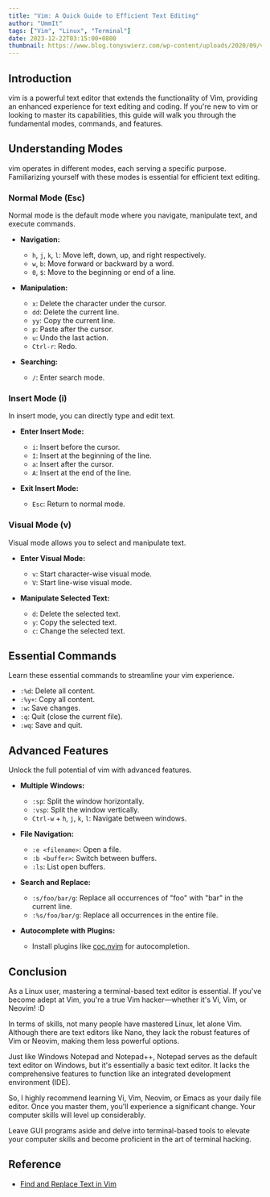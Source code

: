 ```yaml
---
title: "Vim: A Quick Guide to Efficient Text Editing"
author: "UmmIt"
tags: ["Vim", "Linux", "Terminal"]
date: 2023-12-22T03:15:00+0800
thumbnail: https://www.blog.tonyswierz.com/wp-content/uploads/2020/09/vim.png
---
```


## Introduction

vim is a powerful text editor that extends the functionality of Vim, providing an enhanced experience for text editing and coding. If you're new to vim or looking to master its capabilities, this guide will walk you through the fundamental modes, commands, and features.


## Understanding Modes

vim operates in different modes, each serving a specific purpose. Familiarizing yourself with these modes is essential for efficient text editing.

### Normal Mode (Esc)

Normal mode is the default mode where you navigate, manipulate text, and execute commands.

- **Navigation:**
  - `h`, `j`, `k`, `l`: Move left, down, up, and right respectively.
  - `w`, `b`: Move forward or backward by a word.
  - `0`, `$`: Move to the beginning or end of a line.

- **Manipulation:**
  - `x`: Delete the character under the cursor.
  - `dd`: Delete the current line.
  - `yy`: Copy the current line.
  - `p`: Paste after the cursor.
  - `u`: Undo the last action.
  - `Ctrl-r`: Redo.

- **Searching:**
  - `/`: Enter search mode.

### Insert Mode (i)

In insert mode, you can directly type and edit text.

- **Enter Insert Mode:**
  - `i`: Insert before the cursor.
  - `I`: Insert at the beginning of the line.
  - `a`: Insert after the cursor.
  - `A`: Insert at the end of the line.

- **Exit Insert Mode:**
  - `Esc`: Return to normal mode.

### Visual Mode (v)

Visual mode allows you to select and manipulate text.

- **Enter Visual Mode:**
  - `v`: Start character-wise visual mode.
  - `V`: Start line-wise visual mode.

- **Manipulate Selected Text:**
  - `d`: Delete the selected text.
  - `y`: Copy the selected text.
  - `c`: Change the selected text.

## Essential Commands

Learn these essential commands to streamline your vim experience.

- `:%d`: Delete all content.
- `:%y+`: Copy all content.
- `:w`: Save changes.
- `:q`: Quit (close the current file).
- `:wq`: Save and quit.

## Advanced Features

Unlock the full potential of vim with advanced features.

- **Multiple Windows:**
  - `:sp`: Split the window horizontally.
  - `:vsp`: Split the window vertically.
  - `Ctrl-w` + `h`, `j`, `k`, `l`: Navigate between windows.

- **File Navigation:**
  - `:e <filename>`: Open a file.
  - `:b <buffer>`: Switch between buffers.
  - `:ls`: List open buffers.

- **Search and Replace:**
  - `:s/foo/bar/g`: Replace all occurrences of "foo" with "bar" in the current line.
  - `:%s/foo/bar/g`: Replace all occurrences in the entire file.

- **Autocomplete with Plugins:**
  - Install plugins like [coc.nvim](https://github.com/neoclide/coc.nvim) for autocompletion.

## Conclusion

As a Linux user, mastering a terminal-based text editor is essential. If you've become adept at Vim, you're a true Vim hacker—whether it's Vi, Vim, or Neovim! :D

In terms of skills, not many people have mastered Linux, let alone Vim. Although there are text editors like Nano, they lack the robust features of Vim or Neovim, making them less powerful options.

Just like Windows Notepad and Notepad++, Notepad serves as the default text editor on Windows, but it's essentially a basic text editor. It lacks the comprehensive features to function like an integrated development environment (IDE).

So, I highly recommend learning Vi, Vim, Neovim, or Emacs as your daily file editor. Once you master them, you'll experience a significant change. Your computer skills will level up considerably.

Leave GUI programs aside and delve into terminal-based tools to elevate your computer skills and become proficient in the art of terminal hacking.

## Reference

- [Find and Replace Text in Vim](https://linuxhandbook.com/find-replace-vim/)


